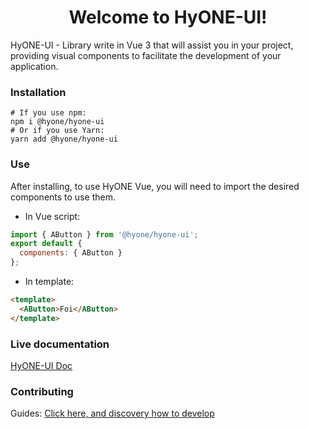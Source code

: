 <h1 align="center">Welcome to HyONE-UI!</h1>

HyONE-UI - Library write in Vue 3 that will assist you in your project, 
providing visual components to facilitate the development of your application.

### Installation

```
# If you use npm: 
npm i @hyone/hyone-ui
# Or if you use Yarn: 
yarn add @hyone/hyone-ui
```

### Use

After installing, to use HyONE Vue, you will need to import the desired components to use them.

- In Vue script:
```js
import { AButton } from '@hyone/hyone-ui';
export default {
  components: { AButton }
};
```

- In template:

```html
<template>
  <AButton>Foi</AButton>
</template>
```

### Live documentation
[HyONE-UI Doc](https://hyone-ui.netlify.app/)
### Contributing

Guides:
[Click here, and discovery how to develop](docs/CONTRIBUTING.md)
